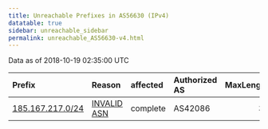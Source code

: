 ```yaml
---
title: Unreachable Prefixes in AS56630 (IPv4)
datatable: true
sidebar: unreachable_sidebar
permalink: unreachable_AS56630-v4.html
---
```


Data as of 2018-10-19 02:35:00 UTC


<div class="datatable-begin"></div>

| Prefix                                                     | Reason                                                                                                  | affected   | Authorized AS   |   MaxLength | Anchor                                         |   unreachable /24s |
|:-----------------------------------------------------------|:--------------------------------------------------------------------------------------------------------|:-----------|:----------------|------------:|:-----------------------------------------------|-------------------:|
| [185.167.217.0/24](https://stat.ripe.net/185.167.217.0/24) | [INVALID ASN](https://rpki-validator.ripe.net/announcement-preview?asn=AS56630&prefix=185.167.217.0/24) | complete   | AS42086         |          32 | [RIPE](unreachable_RIPE_NCC_RPKI_Root-v4.html) |                  1 |

<div class="datatable-end"></div>